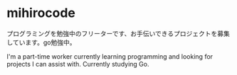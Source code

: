 # mihirocode

プログラミングを勉強中のフリーターです、お手伝いできるプロジェクトを募集しています。go勉強中。

I'm a part-time worker currently learning programming and looking for projects I can assist with. Currently studying Go.

